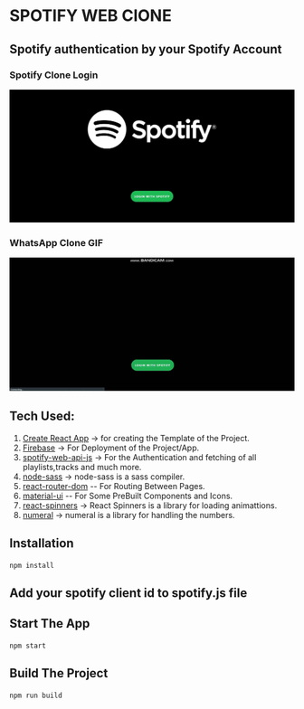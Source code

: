 # SPOTIFY WEB ClONE

## Spotify authentication by your Spotify Account

### Spotify Clone Login

![Login-Page](./src/images/login.jpg)

### WhatsApp Clone GIF

![Spotify-Clone-App](./src/images/Spotify-Clone.gif)

## Tech Used:

1. [Create React App](https://github.com/facebook/create-react-app) -> for creating the Template of the Project.
2. [Firebase](https://github.com/firebase) -> For Deployment of the Project/App.
3. [spotify-web-api-js](https://github.com/JMPerez/spotify-web-api-js) -> For the Authentication and fetching of all playlists,tracks and much more.
4. [node-sass](https://github.com/sass/node-sass) -> node-sass is a sass compiler.
5. [react-router-dom](https://github.com/ReactTraining/react-router) -- For Routing Between Pages.
6. [material-ui](https://github.com/mui-org/material-ui) -- For Some PreBuilt Components and Icons.
7. [react-spinners](https://github.com/davidhu2000/react-spinners) -> React Spinners is a library for loading animattions.
8. [numeral](http://numeraljs.com/) -> numeral is a library for handling the numbers.

## Installation

```
npm install
```

## Add your spotify client id to spotify.js file

## Start The App

```
npm start
```

## Build The Project

```
npm run build
```

